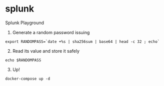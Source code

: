# splunk

Splunk Playground

1. Generate a random password issuing
```console
export RANDOMPASS=`date +%s | sha256sum | base64 | head -c 32 ; echo`
```
2. Read its value and store it safely
```console
echo $RANDOMPASS
```
3. Up!
```console
docker-compose up -d
```
